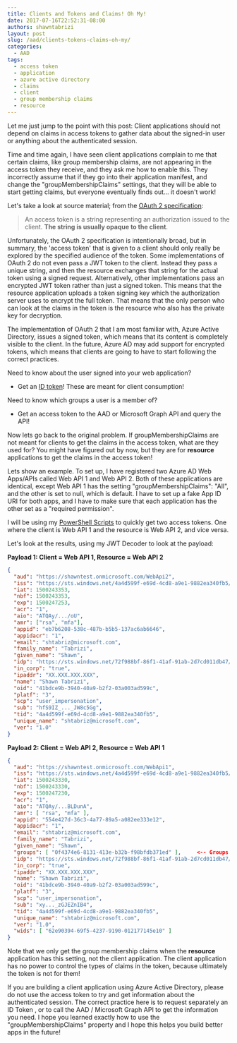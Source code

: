 ```yaml
---
title: Clients and Tokens and Claims! Oh My!
date: 2017-07-16T22:52:31-08:00
authors: shawntabrizi
layout: post
slug: /aad/clients-tokens-claims-oh-my/
categories:
  - AAD
tags:
  - access token
  - application
  - azure active directory
  - claims
  - client
  - group membership claims
  - resource
---
```


Let me just jump to the point with this post: Client applications should not depend on claims in access tokens to gather data about the signed-in user or anything about the authenticated session.

Time and time again, I have seen client applications complain to me that certain claims, like group membership claims, are not appearing in the access token they receive, and they ask me how to enable this. They incorrectly assume that if they go into their application manifest, and change the "groupMembershipClaims" settings, that they will be able to start getting claims, but everyone eventually finds out... it doesn't work!

Let's take a look at source material; from the [OAuth 2 specification](https://tools.ietf.org/html/rfc6749#section-1.4):

> An access token is a string representing an authorization issued to the client. **The string is usually opaque to the client**.

Unfortunately, the OAuth 2 specification is intentionally broad, but in summary, the 'access token' that is given to a client should only really be explored by the specified audience of the token. Some implementations of OAuth 2 do not even pass a JWT token to the client. Instead they pass a unique string, and then the resource exchanges that string for the actual token using a signed request. Alternatively, other implementations pass an encrypted JWT token rather than just a signed token. This means that the resource application uploads a token signing key which the authorization server uses to encrypt the full token. That means that the only person who can look at the claims in the token is the resource who also has the private key for decryption.

The implementation of OAuth 2 that I am most familiar with, Azure Active Directory, issues a signed token, which means that its content is completely visible to the client. In the future, Azure AD may add support for encrypted tokens, which means that clients are going to have to start following the correct practices.

Need to know about the user signed into your web application?

- Get an [ID token](https://docs.microsoft.com/en-us/azure/active-directory/develop/active-directory-token-and-claims#idtokens)! These are meant for client consumption!

Need to know which groups a user is a member of?

- Get an access token to the AAD or Microsoft Graph API and query the API!

Now lets go back to the original problem. If groupMembershipClaims are not meant for clients to get the claims in the access token, what are they used for? You might have figured out by now, but they are for **resource** applications to get the claims in the access token!

Lets show an example. To set up, I have registered two Azure AD Web Apps/APIs called Web API 1 and Web API 2\. Both of these applications are identical, except Web API 1 has the setting "groupMembershipClaims": "All", and the other is set to null, which is default. I have to set up a fake App ID URI for both apps, and I have to make sure that each application has the other set as a "required permission".

I will be using my [PowerShell Scripts](https://shawntabrizi.com/aad/azure-ad-authentication-with-powershell-and-adal/) to quickly get two access tokens. One where the client is Web API 1 and the resource is Web API 2, and vice versa.

Let's look at the results, using my JWT Decoder to look at the payload:

**Payload 1: Client = Web API 1, Resource = Web API 2**

```json
{
  "aud": "https://shawntest.onmicrosoft.com/WebApi2",
  "iss": "https://sts.windows.net/4a4d599f-e69d-4cd8-a9e1-9882ea340fb5/",
  "iat": 1500243353,
  "nbf": 1500243353,
  "exp": 1500247253,
  "acr": "1",
  "aio": "ATQAy/.../oU",
  "amr": ["rsa", "mfa"],
  "appid": "eb7b6208-538c-487b-b5b5-137ac6ab6646",
  "appidacr": "1",
  "email": "shtabriz@microsoft.com",
  "family_name": "Tabrizi",
  "given_name": "Shawn",
  "idp": "https://sts.windows.net/72f988bf-86f1-41af-91ab-2d7cd011db47/",
  "in_corp": "true",
  "ipaddr": "XX.XXX.XXX.XXX",
  "name": "Shawn Tabrizi",
  "oid": "41bdce9b-3940-40a9-b2f2-03a003ad599c",
  "platf": "3",
  "scp": "user_impersonation",
  "sub": "hfS9IZ_..._JW8c5Gg",
  "tid": "4a4d599f-e69d-4cd8-a9e1-9882ea340fb5",
  "unique_name": "shtabriz@microsoft.com",
  "ver": "1.0"
}
```

**Payload 2: Client = Web API 2, Resource = Web API 1**

```json
{
  "aud": "https://shawntest.onmicrosoft.com/WebApi1",
  "iss": "https://sts.windows.net/4a4d599f-e69d-4cd8-a9e1-9882ea340fb5/",
  "iat": 1500243330,
  "nbf": 1500243330,
  "exp": 1500247230,
  "acr": "1",
  "aio": "ATQAy/...BLDunA",
  "amr": [ "rsa", "mfa" ],
  "appid": "554e427d-36c3-4a77-89a5-a082ee333e12",
  "appidacr": "1",
  "email": "shtabriz@microsoft.com",
  "family_name": "Tabrizi",
  "given_name": "Shawn",
  "groups": [ "0f4374e6-8131-413e-b32b-f98bfdb371ed" ],     <-- Groups!
  "idp": "https://sts.windows.net/72f988bf-86f1-41af-91ab-2d7cd011db47/",
  "in_corp": "true",
  "ipaddr": "XX.XXX.XXX.XXX",
  "name": "Shawn Tabrizi",
  "oid": "41bdce9b-3940-40a9-b2f2-03a003ad599c",
  "platf": "3",
  "scp": "user_impersonation",
  "sub": "xy..._zGJEZnIB4",
  "tid": "4a4d599f-e69d-4cd8-a9e1-9882ea340fb5",
  "unique_name": "shtabriz@microsoft.com",
  "ver": "1.0",
  "wids": [ "62e90394-69f5-4237-9190-012177145e10" ]
}
```

Note that we only get the group membership claims when the **resource** application has this setting, not the client application. The client application has no power to control the types of claims in the token, because ultimately the token is not for them!

If you are building a client application using Azure Active Directory, please do not use the access token to try and get information about the authenticated session. The correct practice here is to request separately an ID Token , or to call the AAD / Microsoft Graph API to get the information you need. I hope you learned exactly how to use the "groupMembershipClaims" property and I hope this helps you build better apps in the future!
